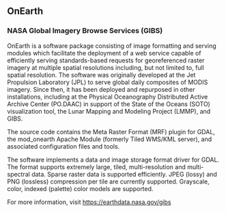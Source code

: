 ## OnEarth
### NASA Global Imagery Browse Services (GIBS)

OnEarth is a software package consisting of image formatting and serving modules which facilitate the deployment of a web service capable of efficiently serving standards-based requests for georeferenced raster imagery at multiple spatial resolutions including, but not limited to, full spatial resolution.  The software was originally developed at the Jet Propulsion Laboratory (JPL) to serve global daily composites of MODIS imagery.  Since then, it has been deployed and repurposed in other installations, including at the Physical Oceanography Distributed Active Archive Center (PO.DAAC) in support of the State of the Oceans (SOTO) visualization tool, the Lunar Mapping and Modeling Project (LMMP), and GIBS.

The source code contains the Meta Raster Format (MRF) plugin for GDAL, the mod_onearth Apache Module (formerly Tiled WMS/KML server), and associated configuration files and tools.

The software implements a data and image storage format driver for GDAL. The format supports extremely large, tiled, multi-resolution and multi-spectral data.  Sparse raster data is supported efficiently.  JPEG (lossy) and PNG (lossless) compression per tile are currently supported. Grayscale, color, indexed (palette) color models are supported.

For more information, visit https://earthdata.nasa.gov/gibs